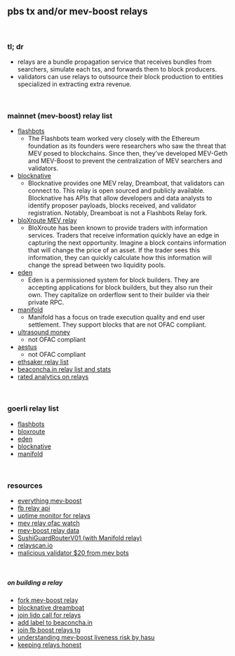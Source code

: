 ## pbs tx and/or mev-boost relays

<br>

### tl; dr

* relays are a bundle propagation service that receives bundles from searchers, simulate each txs, and forwards them to block producers.
* validators can use relays to outsource their block production to entities specialized in extracting extra revenue.


<br>

### mainnet (mev-boost) relay list

* [flashbots]()
  - The Flashbots team worked very closely with the Ethereum foundation as its founders were researchers who saw the threat that MEV posed to blockchains. Since then, they’ve developed MEV-Geth and MEV-Boost to prevent the centralization of MEV searchers and validators.
* [blocknative](https://docs.blocknative.com/mev-relay-instructions-for-ethereum-validators)
  - Blocknative provides one MEV relay, Dreamboat, that validators can connect to. This relay is open sourced and publicly available. Blocknative has APIs that allow developers and data analysts to identify proposer payloads, blocks received, and validator registration. Notably, Dreamboat is not a Flashbots Relay fork. 
* [bloXroute MEV relay](https://bloxroute.max-profit.blxrbdn.com/)
  - BloXroute has been known to provide traders with information services. Traders that receive information quickly have an edge in capturing the next opportunity. Imagine a block contains information that will change the price of an asset. If the trader sees this information, they can quickly calculate how this information will change the spread between two liquidity pools.
* [eden](https://relay.edennetwork.io/info)
  - Eden is a permissioned system for block builders. They are accepting applications for block builders, but they also run their own. They capitalize on orderflow sent to their builder via their private RPC.
* [manifold]()
  - Manifold has a focus on trade execution quality and end user settlement. They support blocks that are not OFAC compliant.
* [ultrasound money](https://relay.ultrasound.money/)
  - not OFAC compliant
* [aestus](https://www.aestus.live/)
  - not OFAC compliant
* [ethsaker relay list ](https://github.com/remyroy/ethstaker/blob/main/MEV-relay-list.md)
* [beaconcha.in relay list and stats](https://beaconcha.in/relays)
* [rated analytics on relays](https://www.rated.network/relays?network=mainnet)

<br>

### goerli relay list

* [flashbots](https://0xafa4c6985aa049fb79dd37010438cfebeb0f2bd42b115b89dd678dab0670c1de38da0c4e9138c9290a398ecd9a0b3110@builder-relay-goerli.flashbots.net)
* [bloxroute](https://0x821f2a65afb70e7f2e820a925a9b4c80a159620582c1766b1b09729fec178b11ea22abb3a51f07b288be815a1a2ff516@bloxroute.max-profit.builder.goerli.blxrbdn.com)
* [eden](https://0xaa1488eae4b06a1fff840a2b6db167afc520758dc2c8af0dfb57037954df3431b747e2f900fe8805f05d635e9a29717b@relay-goerli.edennetwork.io)
* [blocknative](https://0x8f7b17a74569b7a57e9bdafd2e159380759f5dc3ccbd4bf600414147e8c4e1dc6ebada83c0139ac15850eb6c975e82d0@builder-relay-goerli.blocknative.com)
* [manifold](	https://0x8a72a5ec3e2909fff931c8b42c9e0e6c6e660ac48a98016777fc63a73316b3ffb5c622495106277f8dbcc17a06e92ca3@goerli-relay.securerpc.com/)


<br>

### resources

* [everything mev-boost](https://github.com/MEV-WAIFU-LABS/mev_toolkit/blob/main/flashbots/mev-boost/README.md)
* [fb relay api](https://flashbots.notion.site/Relay-API-Spec-5fb0819366954962bc02e81cb33840f5)
* [uptime monitor for relays](https://mev-relays.beaconstate.info/)
* [mev relay ofac watch](https://www.mevwatch.info/)
* [mev-boost relay data](https://mevboost.pics/)
* [SushiGuardRouterV01 (with Manifold relay)](https://snapshot.org/#/sushigov.eth/proposal/bafkreigjjhjx2j2b526d3poeg23w2xan4rcgnzvcxinsssv7n37lu5p7s4)
* [relayscan.io](https://www.relayscan.io/)
* [malicious validator $20 from mev bots](https://eigenphi.substack.com/p/how-did-a-malicious-validator-steal)


<br>

##### on building a relay

* [fork mev-boost relay](https://github.com/flashbots/mev-boost-relay)
* [blocknative dreamboat](https://github.com/blocknative/dreamboat)
* [join lido call for relays](https://research.lido.fi/t/lido-on-ethereum-call-for-relay-providers/2844/10)
* [add label to beaconcha.in](https://beaconcha.in/relays)
* [join fb boost relays tg](https://t.me/+E-HTvTDIsdI3MjM1)
* [understanding mev-boost liveness risk by hasu](https://writings.flashbots.net/writings/understanding-mev-boost-liveness-risks/)
* [keeping relays honest](https://notes.ethereum.org/@yoav/BJeOQ8rI5)

